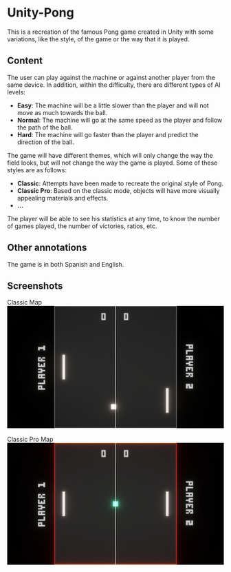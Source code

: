 # Unity-Pong

This is a recreation of the famous Pong game created in Unity with some variations, like the style, of the game or the way that it is played.

## Content

The user can play against the machine or against another player from the same device. In addition, within the difficulty, there are different types of AI levels:

- **Easy**: The machine will be a little slower than the player and will not move as much towards the ball.
- **Normal**: The machine will go at the same speed as the player and follow the path of the ball.
- **Hard**: The machine will go faster than the player and predict the direction of the ball.

The game will have different themes, which will only change the way the field looks, but will not change the way the game is played. Some of these styles are as follows: 

- **Classic**: Attempts have been made to recreate the original style of Pong.
- **Classic Pro**: Based on the classic mode, objects will have more visually appealing materials and effects.
- **...**

The player will be able to see his statistics at any time, to know the number of games played, the number of victories, ratios, etc.

## Other annotations

The game is in both Spanish and English.

## Screenshots

Classic Map
![Classic Map](https://github.com/BorjaSBON/Unity-Pong/blob/main/Screenshots/Classic%20Map.jpg?raw=true)

Classic Pro Map
![Classic Pro Map](https://github.com/BorjaSBON/Unity-Pong/blob/main/Screenshots/Classic%20Pro%20Map.jpg?raw=true)
